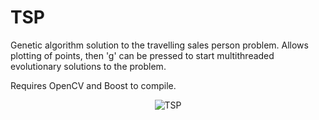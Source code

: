 TSP
===

Genetic algorithm solution to the travelling sales person problem. Allows plotting of points, then 'g' can be pressed to start multithreaded evolutionary solutions to the problem. 

Requires OpenCV and Boost to compile. 

<p align="center">
  <img src="http://mp3guy.github.io/img/TSP.png" alt="TSP"/>
</p>
